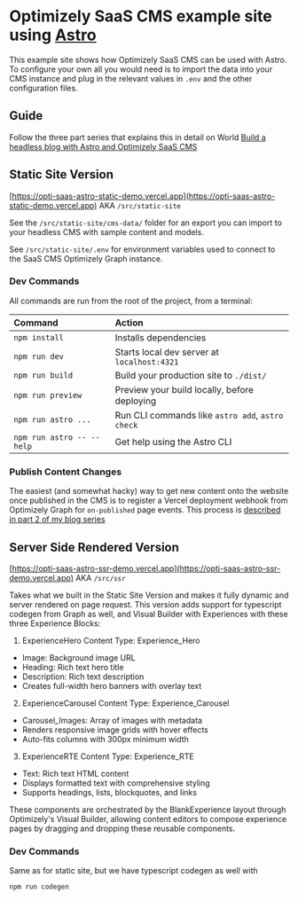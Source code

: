 # Optimizely SaaS CMS example site using [Astro](https://astro.build/)

This example site shows how Optimizely SaaS CMS can be used with Astro. To configure your own all you would need is to import the data into your CMS instance and plug in the relevant values in `.env` and the other configuration files.

## Guide

Follow the three part series that explains this in detail on World [Build a headless blog with Astro and Optimizely SaaS CMS ](https://world.optimizely.com/blogs/jacob-pretorius/dates/2024/5/build-a-headless-blog-with-astro-and-optimizely-saas-cms/)

## Static Site Version

[https://opti-saas-astro-static-demo.vercel.app](https://opti-saas-astro-static-demo.vercel.app) AKA `/src/static-site`

See the `/src/static-site/cms-data/` folder for an export you can import to your headless CMS with sample content and models.

See `/src/static-site/.env` for environment variables used to connect to the SaaS CMS Optimizely Graph instance.

### Dev Commands

All commands are run from the root of the project, from a terminal:

| Command                   | Action                                           |
| :------------------------ | :----------------------------------------------- |
| `npm install`             | Installs dependencies                            |
| `npm run dev`             | Starts local dev server at `localhost:4321`      |
| `npm run build`           | Build your production site to `./dist/`          |
| `npm run preview`         | Preview your build locally, before deploying     |
| `npm run astro ...`       | Run CLI commands like `astro add`, `astro check` |
| `npm run astro -- --help` | Get help using the Astro CLI                     |

### Publish Content Changes

The easiest (and somewhat hacky) way to get new content onto the website once published in the CMS is to register a Vercel deployment webhook from Optimizely Graph for `on-published` page events. This process is [described in part 2 of my blog series](https://world.optimizely.com/blogs/jacob-pretorius/dates/2024/10/build-a-headless-blog-with-astro-and-optimizely-saas-cms-part-2/)

## Server Side Rendered Version

[https://opti-saas-astro-ssr-demo.vercel.app](https://opti-saas-astro-ssr-demo.vercel.app) AKA `/src/ssr`

Takes what we built in the Static Site Version and makes it fully dynamic and server rendered on page request. This version adds support for typescript codegen from Graph as well, and Visual Builder with Experiences with these three Experience Blocks:

1. ExperienceHero
  Content Type: Experience_Hero
  - Image: Background image URL
  - Heading: Rich text hero title
  - Description: Rich text description
  - Creates full-width hero banners with overlay text

2. ExperienceCarousel
  Content Type: Experience_Carousel
  - Carousel_Images: Array of images with metadata
  - Renders responsive image grids with hover effects
  - Auto-fits columns with 300px minimum width

3. ExperienceRTE
  Content Type: Experience_RTE
  - Text: Rich text HTML content
  - Displays formatted text with comprehensive styling
  - Supports headings, lists, blockquotes, and links

  These components are orchestrated by the BlankExperience layout through Optimizely's Visual Builder, allowing content editors to compose experience pages by
  dragging and dropping these reusable components.


### Dev Commands

Same as for static site, but we have typescript codegen as well with 

`npm run codegen`